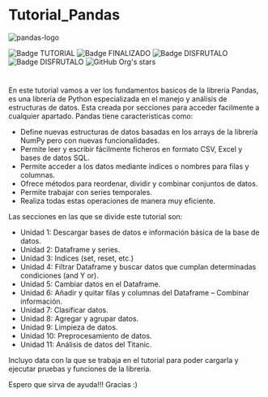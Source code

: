 # Tutorial_Pandas

![pandas-logo](https://github.com/Vozmediano/Tutorial_Pandas/assets/140751734/82f99b96-5d2d-4b89-bb61-48d6a846feb6)

![Badge TUTORIAL](https://img.shields.io/badge/TYPE-TUTORIAL-blue)
![Badge FINALIZADO](https://img.shields.io/badge/STATUS-FINALIZADO-green)
![Badge DISFRUTALO](https://img.shields.io/badge/LANGUAGE-PYTHON-red?style=flat&logo=python&logoColor=WHITE&logoSize=auto)
![Badge DISFRUTALO](https://img.shields.io/badge/ENJOY%20IT-8A2BE2)
![GitHub Org's stars](https://img.shields.io/github/stars/camilafernanda?style=social)
#

En este tutorial vamos a ver los fundamentos basicos de la libreria Pandas, es una librería 
de Python especializada en el manejo y análisis de estructuras de datos.
Esta creada por secciones para acceder facilmente a cualquier apartado.
Pandas tiene caracteristicas como:

  - Define nuevas estructuras de datos basadas en los arrays de la librería NumPy pero con nuevas funcionalidades.
  - Permite leer y escribir fácilmente ficheros en formato CSV, Excel y bases de datos SQL.
  - Permite acceder a los datos mediante índices o nombres para filas y columnas.
  - Ofrece métodos para reordenar, dividir y combinar conjuntos de datos.
  - Permite trabajar con series temporales.
  - Realiza todas estas operaciones de manera muy eficiente.

Las secciones en las que se divide este tutorial son:

  - Unidad 1: Descargar bases de datos e información básica de la base de datos.
  - Unidad 2: Dataframe y series.
  - Unidad 3: Indices (set, reset, etc.)
  - Unidad 4: Filtrar Dataframe y buscar datos que cumplan determinadas condiciones (and Y or).
  - Unidad 5: Cambiar datos en el Dataframe.
  - Unidad 6: Añadir y quitar filas y columnas del Dataframe – Combinar información.
  - Unidad 7: Clasificar datos.
  - Unidad 8: Agregar y agrupar datos.
  - Unidad 9: Limpieza de datos.
  - Unidad 10: Preprocesamiento de datos.
  - Unidad 11: Análisis de datos del Titanic.

Incluyo data con la que se trabaja en el tutorial para poder cargarla y ejecutar pruebas y funciones de la libreria.

Espero que sirva de ayuda!!!
Gracias :)
